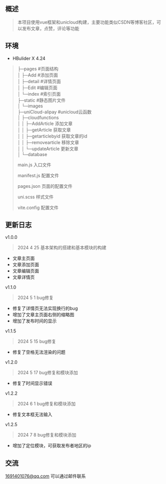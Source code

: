 ## 概述

> 本项目使用vue框架和unicloud构建，主要功能类似CSDN等博客社区，可以发布文章，点赞，评论等功能

## 环境

- HBulider X 4.24

>├─pages     #页面结构 <br/>
>│  ├─Add     #添加页面 <br/>
>│  ├─detail    #详情页面 <br/>
>│  ├─Edit    #编辑页面 <br/>
>│  └─index   #索引页面 <br/>
>├─static      #静态图片文件 <br/>
>│  └─images <br/>
>├─uniCloud-alipay  #unicloud云函数 <br/>
>│  ├─cloudfunctions <br/>
>│  │  ├─AddArticle    添加文章 <br/>
>│  │  ├─getArticle    获取文章 <br/>
>│  │  ├─getarticlebyid    获取文章的id <br/>
>│  │  ├─removearticle  移除文章 <br/>
>│  │  └─updateArticle   更新文章 <br/>
>│  └─database<br/>
>
>main.js  入口文件
>
>manifest.js  配置文件
>
>pages.json   页面的配置文件
>
>uni.scss 样式文件
>
>vite.config 配置文件

## 更新日志

v1.0.0

>2024 4 25
> 基本架构的搭建和基本模块的构建

- 文章主页面
- 文章添加页面
- 文章编辑页面
- 文章详情页

v1.1.0
>2024 5 1
> bug修复

- 修复了详情页无法实现换行的bug
- 增加了文章主页面右侧的缩略图
- 增加了发布时间的显示

v1.1.5
>2024 5 15
>bug修复

- 修复了空格无法渲染的问题

v1.2.0
>2024 5 17
> bug修复和模块添加

- 修复了时间显示错误

v1.2.2
>2024 6 1
>bug修复和模块添加

- 修复文本框无法输入

v1.2.5
>2024 7 8
>bug修复和模块添加

- 增加了定位模块，可获取发布者地区的ip

## 交流

1691401076@qq.com   可以通过邮件联系

